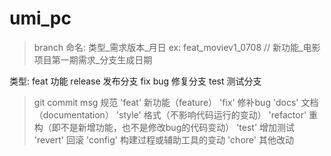 # umi_pc
> branch 命名: 类型_需求版本_月日
  ex: feat_moviev1_0708  // 新功能_电影项目第一期需求_分支生成日期
  
  类型: feat     功能
       release  发布分支
       fix      bug 修复分支
       test     测试分支      

  

> git commit msg 规范
      'feat'    新功能（feature）
      'fix'     修补bug
      'docs'    文档（documentation）
      'style'   格式（不影响代码运行的变动）
      'refactor'  重构（即不是新增功能，也不是修改bug的代码变动）
      'test'    增加测试
      'revert'  回滚
      'config'  构建过程或辅助工具的变动
      'chore'   其他改动

